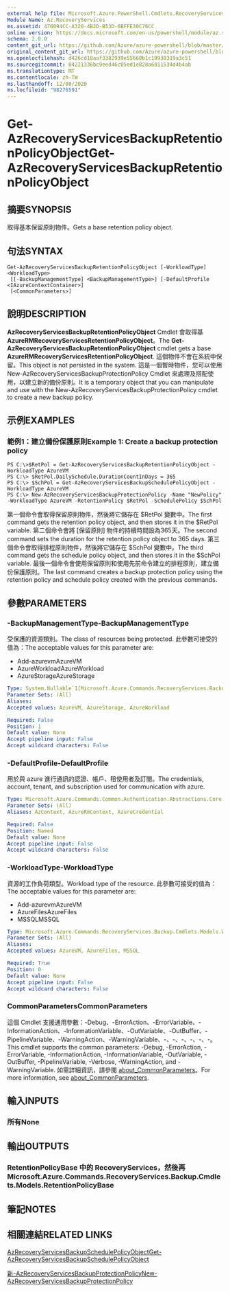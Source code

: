 ```yaml
---
external help file: Microsoft.Azure.PowerShell.Cmdlets.RecoveryServices.Backup.dll-Help.xml
Module Name: Az.RecoveryServices
ms.assetid: 476094CC-A320-4B2D-B53D-6BFFE30C76CC
online version: https://docs.microsoft.com/en-us/powershell/module/az.recoveryservices/get-azrecoveryservicesbackupretentionpolicyobject
schema: 2.0.0
content_git_url: https://github.com/Azure/azure-powershell/blob/master/src/RecoveryServices/RecoveryServices/help/Get-AzRecoveryServicesBackupRetentionPolicyObject.md
original_content_git_url: https://github.com/Azure/azure-powershell/blob/master/src/RecoveryServices/RecoveryServices/help/Get-AzRecoveryServicesBackupRetentionPolicyObject.md
ms.openlocfilehash: d426cd18aaf3382939e55668b1c19938319a3c51
ms.sourcegitcommit: 04221336bc9eed46c05ed1e828a6811534d4b4ab
ms.translationtype: MT
ms.contentlocale: zh-TW
ms.lasthandoff: 12/08/2020
ms.locfileid: "98276591"
---
```

# <span data-ttu-id="bda4e-101">Get-AzRecoveryServicesBackupRetentionPolicyObject</span><span class="sxs-lookup"><span data-stu-id="bda4e-101">Get-AzRecoveryServicesBackupRetentionPolicyObject</span></span>

## <span data-ttu-id="bda4e-102">摘要</span><span class="sxs-lookup"><span data-stu-id="bda4e-102">SYNOPSIS</span></span>
<span data-ttu-id="bda4e-103">取得基本保留原則物件。</span><span class="sxs-lookup"><span data-stu-id="bda4e-103">Gets a base retention policy object.</span></span>

## <span data-ttu-id="bda4e-104">句法</span><span class="sxs-lookup"><span data-stu-id="bda4e-104">SYNTAX</span></span>

```
Get-AzRecoveryServicesBackupRetentionPolicyObject [-WorkloadType] <WorkloadType>
 [[-BackupManagementType] <BackupManagementType>] [-DefaultProfile <IAzureContextContainer>]
 [<CommonParameters>]
```

## <span data-ttu-id="bda4e-105">說明</span><span class="sxs-lookup"><span data-stu-id="bda4e-105">DESCRIPTION</span></span>
<span data-ttu-id="bda4e-106">**AzRecoveryServicesBackupRetentionPolicyObject** Cmdlet 會取得基 **AzureRMRecoveryServicesRetentionPolicyObject**。</span><span class="sxs-lookup"><span data-stu-id="bda4e-106">The **Get-AzRecoveryServicesBackupRetentionPolicyObject** cmdlet gets a base **AzureRMRecoveryServicesRetentionPolicyObject**.</span></span>
<span data-ttu-id="bda4e-107">這個物件不會在系統中保留。</span><span class="sxs-lookup"><span data-stu-id="bda4e-107">This object is not persisted in the system.</span></span>
<span data-ttu-id="bda4e-108">這是一個暫時物件，您可以使用 New-AzRecoveryServicesBackupProtectionPolicy Cmdlet 來處理及搭配使用，以建立新的備份原則。</span><span class="sxs-lookup"><span data-stu-id="bda4e-108">It is a temporary object that you can manipulate and use with the New-AzRecoveryServicesBackupProtectionPolicy cmdlet to create a new backup policy.</span></span>

## <span data-ttu-id="bda4e-109">示例</span><span class="sxs-lookup"><span data-stu-id="bda4e-109">EXAMPLES</span></span>

### <span data-ttu-id="bda4e-110">範例1：建立備份保護原則</span><span class="sxs-lookup"><span data-stu-id="bda4e-110">Example 1: Create a backup protection policy</span></span>
```
PS C:\>$RetPol = Get-AzRecoveryServicesBackupRetentionPolicyObject -WorkloadType AzureVM 
PS C:\> $RetPol.DailySchedule.DurationCountInDays = 365
PS C:\> $SchPol = Get-AzRecoveryServicesBackupSchedulePolicyObject -WorkloadType AzureVM 
PS C:\> New-AzRecoveryServicesBackupProtectionPolicy -Name "NewPolicy" -WorkloadType AzureVM -RetentionPolicy $RetPol -SchedulePolicy $SchPol
```

<span data-ttu-id="bda4e-111">第一個命令會取得保留原則物件，然後將它儲存在 $RetPol 變數中。</span><span class="sxs-lookup"><span data-stu-id="bda4e-111">The first command gets the retention policy object, and then stores it in the $RetPol variable.</span></span>
<span data-ttu-id="bda4e-112">第二個命令會將 [保留原則] 物件的持續時間設為365天。</span><span class="sxs-lookup"><span data-stu-id="bda4e-112">The second command sets the duration for the retention policy object to 365 days.</span></span>
<span data-ttu-id="bda4e-113">第三個命令會取得排程原則物件，然後將它儲存在 $SchPol 變數中。</span><span class="sxs-lookup"><span data-stu-id="bda4e-113">The third command gets the schedule policy object, and then stores it in the $SchPol variable.</span></span>
<span data-ttu-id="bda4e-114">最後一個命令會使用保留原則和使用先前命令建立的排程原則，建立備份保護原則。</span><span class="sxs-lookup"><span data-stu-id="bda4e-114">The last command creates a backup protection policy using the retention policy and schedule policy created with the previous commands.</span></span>

## <span data-ttu-id="bda4e-115">參數</span><span class="sxs-lookup"><span data-stu-id="bda4e-115">PARAMETERS</span></span>

### <span data-ttu-id="bda4e-116">-BackupManagementType</span><span class="sxs-lookup"><span data-stu-id="bda4e-116">-BackupManagementType</span></span>
<span data-ttu-id="bda4e-117">受保護的資源類別。</span><span class="sxs-lookup"><span data-stu-id="bda4e-117">The class of resources being protected.</span></span> <span data-ttu-id="bda4e-118">此參數可接受的值為：</span><span class="sxs-lookup"><span data-stu-id="bda4e-118">The acceptable values for this parameter are:</span></span>
- <span data-ttu-id="bda4e-119">Add-azurevm</span><span class="sxs-lookup"><span data-stu-id="bda4e-119">AzureVM</span></span> 
- <span data-ttu-id="bda4e-120">AzureWorkload</span><span class="sxs-lookup"><span data-stu-id="bda4e-120">AzureWorkload</span></span>
- <span data-ttu-id="bda4e-121">AzureStorage</span><span class="sxs-lookup"><span data-stu-id="bda4e-121">AzureStorage</span></span>

```yaml
Type: System.Nullable`1[Microsoft.Azure.Commands.RecoveryServices.Backup.Cmdlets.Models.BackupManagementType]
Parameter Sets: (All)
Aliases:
Accepted values: AzureVM, AzureStorage, AzureWorkload

Required: False
Position: 1
Default value: None
Accept pipeline input: False
Accept wildcard characters: False
```

### <span data-ttu-id="bda4e-122">-DefaultProfile</span><span class="sxs-lookup"><span data-stu-id="bda4e-122">-DefaultProfile</span></span>
<span data-ttu-id="bda4e-123">用於與 azure 進行通訊的認證、帳戶、租使用者及訂閱。</span><span class="sxs-lookup"><span data-stu-id="bda4e-123">The credentials, account, tenant, and subscription used for communication with azure.</span></span>

```yaml
Type: Microsoft.Azure.Commands.Common.Authentication.Abstractions.Core.IAzureContextContainer
Parameter Sets: (All)
Aliases: AzContext, AzureRmContext, AzureCredential

Required: False
Position: Named
Default value: None
Accept pipeline input: False
Accept wildcard characters: False
```

### <span data-ttu-id="bda4e-124">-WorkloadType</span><span class="sxs-lookup"><span data-stu-id="bda4e-124">-WorkloadType</span></span>
<span data-ttu-id="bda4e-125">資源的工作負荷類型。</span><span class="sxs-lookup"><span data-stu-id="bda4e-125">Workload type of the resource.</span></span> <span data-ttu-id="bda4e-126">此參數可接受的值為：</span><span class="sxs-lookup"><span data-stu-id="bda4e-126">The acceptable values for this parameter are:</span></span>
- <span data-ttu-id="bda4e-127">Add-azurevm</span><span class="sxs-lookup"><span data-stu-id="bda4e-127">AzureVM</span></span> 
- <span data-ttu-id="bda4e-128">AzureFiles</span><span class="sxs-lookup"><span data-stu-id="bda4e-128">AzureFiles</span></span>
- <span data-ttu-id="bda4e-129">MSSQL</span><span class="sxs-lookup"><span data-stu-id="bda4e-129">MSSQL</span></span>

```yaml
Type: Microsoft.Azure.Commands.RecoveryServices.Backup.Cmdlets.Models.WorkloadType
Parameter Sets: (All)
Aliases:
Accepted values: AzureVM, AzureFiles, MSSQL

Required: True
Position: 0
Default value: None
Accept pipeline input: False
Accept wildcard characters: False
```

### <span data-ttu-id="bda4e-130">CommonParameters</span><span class="sxs-lookup"><span data-stu-id="bda4e-130">CommonParameters</span></span>
<span data-ttu-id="bda4e-131">這個 Cmdlet 支援通用參數：-Debug、-ErrorAction、-ErrorVariable、-InformationAction、-InformationVariable、-OutVariable、-OutBuffer、-PipelineVariable、-WarningAction、-WarningVariable、-、-、-、-、-、-。</span><span class="sxs-lookup"><span data-stu-id="bda4e-131">This cmdlet supports the common parameters: -Debug, -ErrorAction, -ErrorVariable, -InformationAction, -InformationVariable, -OutVariable, -OutBuffer, -PipelineVariable, -Verbose, -WarningAction, and -WarningVariable.</span></span> <span data-ttu-id="bda4e-132">如需詳細資訊，請參閱 [about_CommonParameters](http://go.microsoft.com/fwlink/?LinkID=113216)。</span><span class="sxs-lookup"><span data-stu-id="bda4e-132">For more information, see [about_CommonParameters](http://go.microsoft.com/fwlink/?LinkID=113216).</span></span>

## <span data-ttu-id="bda4e-133">輸入</span><span class="sxs-lookup"><span data-stu-id="bda4e-133">INPUTS</span></span>

### <span data-ttu-id="bda4e-134">所有</span><span class="sxs-lookup"><span data-stu-id="bda4e-134">None</span></span>

## <span data-ttu-id="bda4e-135">輸出</span><span class="sxs-lookup"><span data-stu-id="bda4e-135">OUTPUTS</span></span>

### <span data-ttu-id="bda4e-136">RetentionPolicyBase 中的 RecoveryServices，然後再</span><span class="sxs-lookup"><span data-stu-id="bda4e-136">Microsoft.Azure.Commands.RecoveryServices.Backup.Cmdlets.Models.RetentionPolicyBase</span></span>

## <span data-ttu-id="bda4e-137">筆記</span><span class="sxs-lookup"><span data-stu-id="bda4e-137">NOTES</span></span>

## <span data-ttu-id="bda4e-138">相關連結</span><span class="sxs-lookup"><span data-stu-id="bda4e-138">RELATED LINKS</span></span>

[<span data-ttu-id="bda4e-139">AzRecoveryServicesBackupSchedulePolicyObject</span><span class="sxs-lookup"><span data-stu-id="bda4e-139">Get-AzRecoveryServicesBackupSchedulePolicyObject</span></span>](./Get-AzRecoveryServicesBackupSchedulePolicyObject.md)

[<span data-ttu-id="bda4e-140">新-AzRecoveryServicesBackupProtectionPolicy</span><span class="sxs-lookup"><span data-stu-id="bda4e-140">New-AzRecoveryServicesBackupProtectionPolicy</span></span>](./New-AzRecoveryServicesBackupProtectionPolicy.md)


